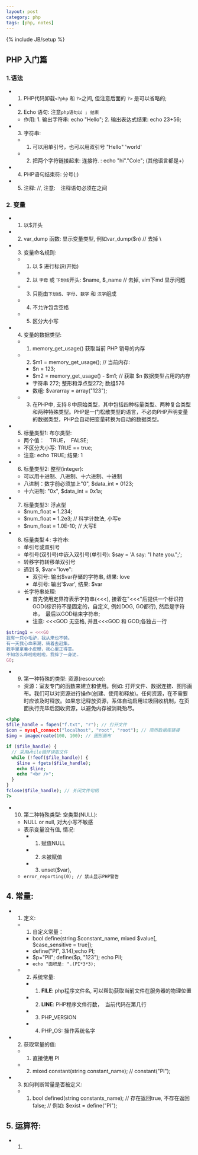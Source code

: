 ```yaml
---
layout: post
category: php
tags: [php, notes]
---
```

{% include JB/setup %}

## PHP 入门篇

### 1.语法
* 1. PHP代码卸载`<?php` 和 `?>`之间, 但注意后面的 `?>` 是可以省略的;
* 2. Echo 语句: 注意`php语句以 ; 结束`
  * 作用: 1. 输出字符串: echo "Hello"; 2. 输出表达式结果: echo 23+56;
* 3. 字符串: 
  * 1. 可以用单引号，也可以用双引号 "Hello" 'world'
  * 2. 把两个字符链接起来: 连接符. : echo "hi"."Cole"; (其他语言都是+)
* 4. PHP语句结束符: 分号(;)
* 5. 注释: //, 注意:　注释语句必须在<?php ?>之间

### 2. 变量
* 1. 以$开头
* 2. var\_dump 函数: 显示变量类型, 例如var\_dump($n) // 去掉 \
* 3. 变量命名规则:
    * 1. 以 $ 进行标识(开始)
    * 2. 以 `字母` 或 `下划线`开头: $name, $\_name // 去掉\, vim下md 显示问题
    * 3. 只能由`下划线`、`字母`、`数字` 和 `汉字`组成
    * 4. 不允许包含空格
    * 5. 区分大小写
* 4. 变量的数据类型:
    * 1. memory\_get\_usage() 获取当前 PHP 销号的内存
    * 2. $m1 = memory\_get\_usage(); // 当前内存:
        * $n = 123;
        * $m2 = memory\_get\_usage() - $m1; // 获取 $n 数据类型占用的内存
        * 字符串 272; 整形和浮点型272; 数组576
        * 数组: $vararray = array("123");
    * 3. 在PHP中, 支持８中原始类型，其中包括四种标量类型、两种复合类型和两种特殊类型。PHP是一门松散类型的语言，不必向PHP声明变量的数据类型，PHP会自动把变量转换为自动的数据类型。
* 5. 标量类型1: 布尔类型:
    * 两个值：　TRUE，　FALSE;
    * 不区分大小写: TRUE == true;
    * 注意: echo TRUE; 结果: 1
* 6. 标量类型2: 整型(integer):
    * 可以用十进制、八进制、十六进制、十进制
    * 八进制：数字前必须加上"0", $data_int = 0123;
    * 十六进制: "0x", $data_int = 0x1a;
* 7. 标量类型3: 浮点型
    * $num_float = 1.234; 
    * $num_float = 1.2e3; // 科学计数法, 小写e
    * $num_float = 1.0E-10; // 大写E
* 8. 标量类型４: 字符串:
    * 单引号或双引号
    * 单引号(双引号)中嵌入双引号(单引号): $say = 'A say: "I hate you.";';
    * 转移字符转移单双引号
    * 遇到 $, $var="love":
      * 双引号: 输出$var存储的字符串, 结果: love
      * 单引号: 输出'$var', 结果: $var
    * 长字符串处理:
      * 首先使用定界符表示字符串(<<<), 接着在"<<<"后提供一个标识符GOD(标识符不是固定的，自定义, 例如DOG, GO都行), 然后是字符串，　最后以GOD结束字符串;
      * 注意: <<<GOD 无空格, 并且<<<GOD 和 GOD;各独占一行

```php
$string1 = <<<GO
我有一只小毛驴，我从来也不骑。
有一天我心血来潮，骑着去赶集。
我手里拿着小皮鞭，我心里正得意。
不知怎么哗啦啦啦啦，我摔了一身泥.
GO;
```
* 9. 第一种特殊的类型: 资源(resource):
    * 资源：室友专门的函数来建立和使用。例如: 打开文件、数据连接、图形画布。我们可以对资源进行操作(创建、使用和释放)。任何资源，在不需要时应该及时释放。如果忘记释放资源，系体自动启用垃圾回收机制，在页面执行完毕后回收资源，以避免内存被消耗殆尽。
```php
<?php
$file_handle = fopen("f.txt", "r"); // 打开文件
$con = mysql_connect("localhost", "root", "root"); // 简历数据库链接
$img = imagecreate(100, 100); // 图形画布

if ($file_handle) {
  // 采用while循环读取文件
  while (!feof($file_handle)) {
    $line = fgets($file_handle);
    echo $line;
    echo "<br />";
  }
}
fclose($file_handle); // 关闭文件句柄
?>
```

* 10. 第二种特殊类型: 空类型(NULL):
    * NULL or null, 对大小写不敏感
    * 表示变量没有值, 情况:
      * 1. 赋值NULL
      * 2. 未被赋值
      * 3. unset($var),
    * `error_reporting(0); // 禁止显示PHP警告`
    
## 4. 常量:
* 1. 定义:
    * 1. 自定义常量：
      * bool define(string $constant_name, mixed $value[, $case_sensitive = true]);
      * define("PI", 3.14);echo PI;
      * $p="PII"; define($p, "123"); echo PII;
      * `echo "面积是: ".(PI*3*3);`
    * 2. 系统常量:
      * 1. __FILE__: php程序文件名, 可以帮助获取当前文件在服务器的物理位置
      * 2. __LINE__: PHP程序文件行数，　当前代码在第几行
      * 3. PHP_VERSION
      * 4. PHP_OS: 操作系统名字
* 2. 获取常量的值:
    * 1. 直接使用 PI
    * 2. mixed constant(string constant_name); // constant("PI");
* 3. 如何判断常量是否被定义:
    * 1. bool defined(string constants_name); // 存在返回true, 不存在返回false; // 例如: $exist = define("PI");
    
## 5. 运算符:
* 1. 